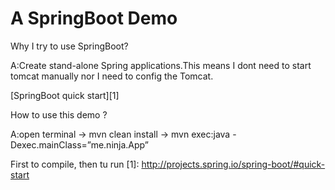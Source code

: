 A SpringBoot Demo
==================

Why I try to use SpringBoot?

A:Create stand-alone Spring applications.This means I dont need to start tomcat manually nor I need to config the Tomcat.

[SpringBoot quick start][1]

How to use this demo ?

A:open terminal -> mvn clean install -> mvn exec:java -Dexec.mainClass=”me.ninja.App”

First to compile, then tu run
  [1]: http://projects.spring.io/spring-boot/#quick-start

